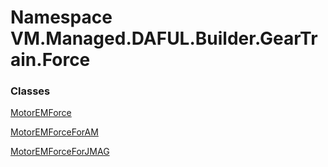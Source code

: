 # Namespace VM.Managed.DAFUL.Builder.GearTrain.Force

### Classes

 [MotorEMForce](VM.Managed.DAFUL.Builder.GearTrain.Force.MotorEMForce.md)

 [MotorEMForceForAM](VM.Managed.DAFUL.Builder.GearTrain.Force.MotorEMForceForAM.md)

 [MotorEMForceForJMAG](VM.Managed.DAFUL.Builder.GearTrain.Force.MotorEMForceForJMAG.md)


